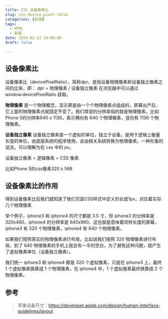 ```yaml
---
title: CSS 设备像素比
slug: css-device-pixel-ratio
categories: [前端]
tags:
  - HTML
  - 前端
date: 2024-02-23 14:00:00
draft: false

---
```



## 设备像素比
设备像素比（devicePixelRatio），简称dpr，是指设备物理像素和设备独立像素之间的比率，即：
dpr = 物理像素 / 设备独立像素
在浏览器中可以通过 window.devicePixelRatio 获取。

<!--more-->

**物理像素**
是一个物理概念，显示屏是由一个个物理像素点组成的，屏幕出产后，它上面的物理像素点就固定不变了。我们常说的分辨率指的就是物理像素，比如Phone 5的分辨率640 x 1136，表示横向有 640 个物理像素，竖向有 1136 个物理像素。

**设备独立像素**
设备独立像素是一个虚拟的单位，独立于设备。是用于逻辑上衡量长度的单位，由底层系统的程序使用，会由相关系统转换为物理像素。一种形象的说法，可以理解为在 css 中的 px。

设备独立像素 = 逻辑像素 = CSS 像素

比如Phone 5的css像素320 x 568

## 设备像素比的作用
得到设备像素比后我们就知道了我们页面CSS样式中定义的长度1px，对应着实际几个物理像素

举个例子，iphone3 和 iphone4 的尺寸都是 3.5 寸，但 iphone3 的分辨率是 320x480，iphone4 的分辨率是 640x960，这也就是意味着同样长度的屏幕，iphone3 有 320 个物理像素，iphone4 有 640 个物理像素。

如果我们按照真实的物理像素进行布局，比如说我们按照 320 物理像素进行布局，到了 640 物理像素的手机上就会有一半的空白，为了避免这种问题，就产生了虚拟像素单位（设备独立像素）。

我们统一 iphone3 和 iphone4 都是 320 个虚拟像素，只是在 iphone3 上，最终 1 个虚拟像素换算成 1 个物理像素，在 iphone4 中，1 个虚拟像素最终换算成 2 个物理像素。






## 参考
> 苹果设备尺寸：https://developer.apple.com/design/human-interface-guidelines/layout